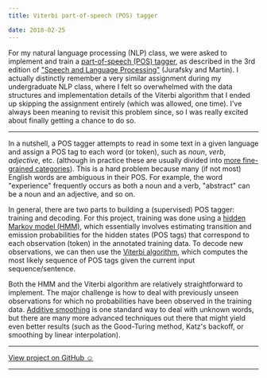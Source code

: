```yaml
---
title: Viterbi part-of-speech (POS) tagger

date: 2018-02-25
---
```


For my natural language processing (NLP) class, we were asked to implement and train a [part-of-speech (POS) tagger](https://en.wikipedia.org/wiki/Part-of-speech_tagging), as described in the 3rd edition of ["Speech and Language Processing"](https://web.stanford.edu/~jurafsky/slp3/10.pdf) (Jurafsky and Martin). I actually distinctly remember a very similar assignment during my undergraduate NLP class, where I felt so overwhelmed with the data structures and implementation details of the Viterbi algorithm that I ended up skipping the assignment entirely (which was allowed, one time). I've always been meaning to revisit this problem since, so I was really excited about finally getting a chance to do so.

---

In a nutshell, a POS tagger attempts to read in some text in a given language and assign a POS tag to each word (or token), such as _noun_, _verb_, _adjective_, etc. (although in practice these are usually divided into [more fine-grained categories](https://www.ling.upenn.edu/courses/Fall_2003/ling001/penn_treebank_pos.html)). This is a hard problem because many (if not most) English words are ambiguous in their POS. For example, the word "experience" frequently occurs as both a noun and a verb, "abstract" can be a noun and an adjective, and so on.

In general, there are two parts to building a (supervised) POS tagger: training and decoding. For this project, training was done using a [hidden Markov model (HMM)](https://en.wikipedia.org/wiki/Hidden_Markov_model), which essentially involves estimating transition and emission probabilities for the hidden states (POS tags) that correspond to each observation (token) in the annotated training data. To decode new observations, we can then use the [Viterbi algorithm](https://en.wikipedia.org/wiki/Viterbi_algorithm), which computes the most likely sequence of POS tags given the current input sequence/sentence.

Both the HMM and the Viterbi algorithm are relatively straightforward to implement. The major challenge is how to deal with previously unseen observations for which no probabilities have been observed in the training data. [Additive smoothing](https://en.wikipedia.org/wiki/Additive_smoothing) is one standard way to deal with unknown words, but there are many more advanced techniques out there that might yield even better results (such as the Good-Turing method, Katz's backoff, or smoothing by linear interpolation).

---

<a href="https://github.com/melanietosik/viterbi-pos-tagger" class="pa3 tc ba br2 db">View project on GitHub &#x263A;&#xFE0E;</a>

---

